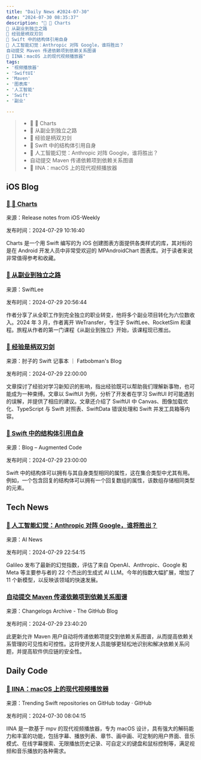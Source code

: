 ```yaml
---
title: "Daily News #2024-07-30"
date: "2024-07-30 08:35:37"
description: "🐎 🌟 Charts
🚀 从副业到独立之路
🌟 经验是柄双刃剑
🤯 Swift 中的结构体引用自身
🤔 人工智能幻觉：Anthropic 对阵 Google，谁将胜出？
自动提交 Maven 传递依赖项到依赖关系图谱
🌟 IINA：macOS 上的现代视频播放器"
tags: 
- '视频播放器'
- 'SwiftUI'
- 'Maven'
- '图表库'
- '人工智能'
- 'Swift'
- '副业'

---
```


> - 🐎 🌟 Charts
> - 🚀 从副业到独立之路
> - 🌟 经验是柄双刃剑
> - 🤯 Swift 中的结构体引用自身
> - 🤔 人工智能幻觉：Anthropic 对阵 Google，谁将胜出？
> - 自动提交 Maven 传递依赖项到依赖关系图谱
> - 🌟 IINA：macOS 上的现代视频播放器


## iOS Blog

### [🐎 🌟 Charts](https://github.com/SwiftOldDriver/iOS-Weekly/releases/tag/%23299)

来源：Release notes from iOS-Weekly

发布时间：2024-07-29 10:16:40

Charts 是一个用 Swift 编写的为 iOS 创建图表方面提供各类样式的库，其对标的是在 Android 开发人员中非常受欢迎的 MPAndroidChart 图表库。对于读者来说非常值得参考和收藏。

### [🚀 从副业到独立之路](https://www.avanderlee.com/general/from-side-project-to-going-indie/)

来源：SwiftLee

发布时间：2024-07-29 20:56:44

作者分享了从全职工作到完全独立的职业转变，他将多个副业项目转化为六位数收入。2024 年 3 月，作者离开 WeTransfer，专注于 SwiftLee、RocketSim 和课程。旅程从作者的第一门课程《从副业到独立》开始，该课程现已推出。

### [🌟 经验是柄双刃剑](https://fatbobman.com/zh/weekly/issue-042/)

来源：肘子的 Swift 记事本 ｜ Fatbobman's Blog

发布时间：2024-07-29 22:00:00

文章探讨了经验对学习新知识的影响，指出经验既可以帮助我们理解新事物，也可能成为一种束缚。文章以 SwiftUI 为例，分析了开发者在学习 SwiftUI 时可能遇到的误解，并提供了相应的建议。文章还介绍了 SwiftUI 中 Canvas、图像加载优化、TypeScript 与 Swift 对照表、SwiftData 错误处理和 Swift 并发工具箱等内容。

### [🤯 Swift 中的结构体引用自身](https://augmentedcode.io/2024/07/29/referencing-itself-in-a-struct-in-swift/)

来源：Blog – Augmented Code

发布时间：2024-07-29 23:00:00

Swift 中的结构体可以拥有与其自身类型相同的属性，这在集合类型中尤其有用。例如，一个包含回复的结构体可以拥有一个回复数组的属性，该数组存储相同类型的元素。

## Tech News

### [🤔 人工智能幻觉：Anthropic 对阵 Google，谁将胜出？](https://www.artificialintelligence-news.com/news/anthropic-to-google-who-winning-ai-hallucinations/)

来源：AI News

发布时间：2024-07-29 22:54:15

Galileo 发布了最新的幻觉指数，评估了来自 OpenAI、Anthropic、Google 和 Meta 等主要参与者的 22 个杰出的生成式 AI LLM。今年的指数大幅扩展，增加了 11 个新模型，以反映该领域的快速发展。

### [自动提交 Maven 传递依赖项到依赖关系图谱](https://github.blog/changelog/2024-07-29-automatically-submit-your-maven-transitive-dependencies-to-the-dependency-graph)

来源：Changelogs Archive - The GitHub Blog

发布时间：2024-07-29 23:40:20

此更新允许 Maven 用户自动将传递依赖项提交到依赖关系图谱，从而提高依赖关系管理的可见性和可控性。这将使开发人员能够更轻松地识别和解决依赖关系问题，并提高软件供应链的安全性。

## Daily Code

### [🌟 IINA：macOS 上的现代视频播放器](https://github.com/iina/iina)

来源：Trending Swift repositories on GitHub today · GitHub

发布时间：2024-07-30 08:04:15

IINA 是一款基于 mpv 的现代视频播放器，专为 macOS 设计，具有强大的解码能力和丰富的功能，包括字幕、播放列表、章节、画中画、可定制的用户界面、音乐模式、在线字幕搜索、无限播放历史记录、可自定义的键盘和鼠标控制等，满足视频和音乐播放的各种需求。
